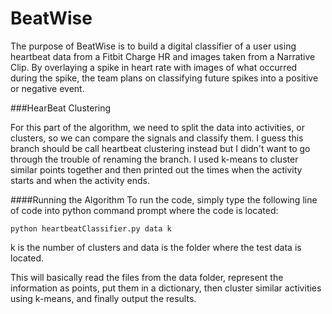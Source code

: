 # BeatWise
The purpose of BeatWise is to build a digital classifier of a user using heartbeat data from a Fitbit Charge HR and images taken from a Narrative Clip. By overlaying a spike in heart rate with images of what occurred during the spike, the team plans on classifying future spikes into a positive or negative event.

###HearBeat Clustering

For this part of the algorithm, we need to split the data into activities, or clusters, so we can compare the signals and classify them. I guess this branch should be call heartbeat clustering instead but I didn't want to go through the trouble of renaming the branch. I used k-means to cluster similar points together and then printed out the times when the activity starts and when the activity ends. 

####Running the Algorithm 
To run the code, simply type the following line of code into python command prompt where the code is located:
   
```
python heartbeatClassifier.py data k
```

k is the number of clusters and data is the folder where the test data is located. 

This will basically read the files from the data folder, represent the information as points, put them in a dictionary, then cluster similar activities using k-means, and finally output the results. 


